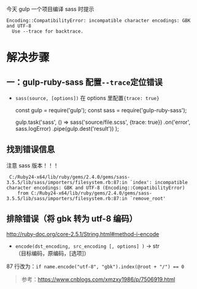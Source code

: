 今天 gulp 一个项目编译 sass 时提示

```
Encoding::CompatibilityError: incompatible character encodings: GBK and UTF-8
  Use --trace for backtrace.
```

# 解决步骤

## 一：gulp-ruby-sass 配置`--trace`定位错误

-   `sass(source, [options])`
    在 options 里配置`{trace: true}`

    const gulp = require('gulp');
    const sass = require('gulp-ruby-sass');

    gulp.task('sass', () =>
    sass('source/file.scss', {trace: true})
    .on('error', sass.logError)
    .pipe(gulp.dest('result'))
    );

## 找到错误信息

注意 sass 版本！！！

```
 C:/Ruby24-x64/lib/ruby/gems/2.4.0/gems/sass-3.5.5/lib/sass/importers/filesystem.rb:87:in `index': incompatible character encodings: GBK and UTF-8 (Encoding::CompatibilityError)
    from C:/Ruby24-x64/lib/ruby/gems/2.4.0/gems/sass-3.5.5/lib/sass/importers/filesystem.rb:87:in `remove_root'
```

## 排除错误（将 gbk 转为 utf-8 编码）

<http://ruby-doc.org/core-2.5.1/String.html#method-i-encode>

-   `encode(dst_encoding, src_encoding [, options] )` → str\
    （目标编码，原编码，\[选项]）

87 行改为：`if name.encode("utf-8", "gbk").index(@root + "/") == 0`

> 参考：<https://www.cnblogs.com/xmzxy1986/p/7506919.html>

